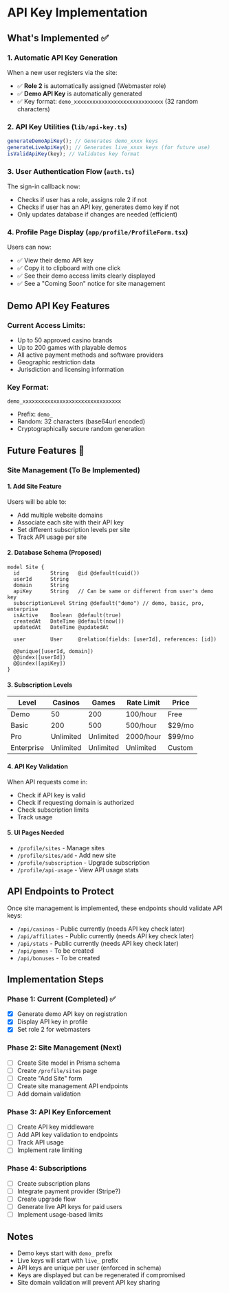 # API Key Implementation

## What's Implemented ✅

### 1. **Automatic API Key Generation**

When a new user registers via the site:

- ✅ **Role 2** is automatically assigned (Webmaster role)
- ✅ **Demo API Key** is automatically generated
- ✅ Key format: `demo_xxxxxxxxxxxxxxxxxxxxxxxxxxxxx` (32 random characters)

### 2. **API Key Utilities** (`lib/api-key.ts`)

```typescript
generateDemoApiKey(); // Generates demo_xxxx keys
generateLiveApiKey(); // Generates live_xxxx keys (for future use)
isValidApiKey(key); // Validates key format
```

### 3. **User Authentication Flow** (`auth.ts`)

The sign-in callback now:

- Checks if user has a role, assigns role 2 if not
- Checks if user has an API key, generates demo key if not
- Only updates database if changes are needed (efficient)

### 4. **Profile Page Display** (`app/profile/ProfileForm.tsx`)

Users can now:

- ✅ View their demo API key
- ✅ Copy it to clipboard with one click
- ✅ See their demo access limits clearly displayed
- ✅ See a "Coming Soon" notice for site management

## Demo API Key Features

### Current Access Limits:

- Up to 50 approved casino brands
- Up to 200 games with playable demos
- All active payment methods and software providers
- Geographic restriction data
- Jurisdiction and licensing information

### Key Format:

```
demo_xxxxxxxxxxxxxxxxxxxxxxxxxxxxxxxx
```

- Prefix: `demo_`
- Random: 32 characters (base64url encoded)
- Cryptographically secure random generation

## Future Features 🚀

### Site Management (To Be Implemented)

#### 1. **Add Site Feature**

Users will be able to:

- Add multiple website domains
- Associate each site with their API key
- Set different subscription levels per site
- Track API usage per site

#### 2. **Database Schema** (Proposed)

```prisma
model Site {
  id          String   @id @default(cuid())
  userId      String
  domain      String
  apiKey      String   // Can be same or different from user's demo key
  subscriptionLevel String @default("demo") // demo, basic, pro, enterprise
  isActive    Boolean  @default(true)
  createdAt   DateTime @default(now())
  updatedAt   DateTime @updatedAt

  user        User     @relation(fields: [userId], references: [id])

  @@unique([userId, domain])
  @@index([userId])
  @@index([apiKey])
}
```

#### 3. **Subscription Levels**

| Level      | Casinos   | Games     | Rate Limit | Price  |
| ---------- | --------- | --------- | ---------- | ------ |
| Demo       | 50        | 200       | 100/hour   | Free   |
| Basic      | 200       | 500       | 500/hour   | $29/mo |
| Pro        | Unlimited | Unlimited | 2000/hour  | $99/mo |
| Enterprise | Unlimited | Unlimited | Unlimited  | Custom |

#### 4. **API Key Validation**

When API requests come in:

- Check if API key is valid
- Check if requesting domain is authorized
- Check subscription limits
- Track usage

#### 5. **UI Pages Needed**

- `/profile/sites` - Manage sites
- `/profile/sites/add` - Add new site
- `/profile/subscription` - Upgrade subscription
- `/profile/api-usage` - View API usage stats

## API Endpoints to Protect

Once site management is implemented, these endpoints should validate API keys:

- `/api/casinos` - Public currently (needs API key check later)
- `/api/affiliates` - Public currently (needs API key check later)
- `/api/stats` - Public currently (needs API key check later)
- `/api/games` - To be created
- `/api/bonuses` - To be created

## Implementation Steps

### Phase 1: Current (Completed) ✅

- [x] Generate demo API key on registration
- [x] Display API key in profile
- [x] Set role 2 for webmasters

### Phase 2: Site Management (Next)

- [ ] Create Site model in Prisma schema
- [ ] Create `/profile/sites` page
- [ ] Create "Add Site" form
- [ ] Create site management API endpoints
- [ ] Add domain validation

### Phase 3: API Key Enforcement

- [ ] Create API key middleware
- [ ] Add API key validation to endpoints
- [ ] Track API usage
- [ ] Implement rate limiting

### Phase 4: Subscriptions

- [ ] Create subscription plans
- [ ] Integrate payment provider (Stripe?)
- [ ] Create upgrade flow
- [ ] Generate live API keys for paid users
- [ ] Implement usage-based limits

## Notes

- Demo keys start with `demo_` prefix
- Live keys will start with `live_` prefix
- API keys are unique per user (enforced in schema)
- Keys are displayed but can be regenerated if compromised
- Site domain validation will prevent API key sharing
